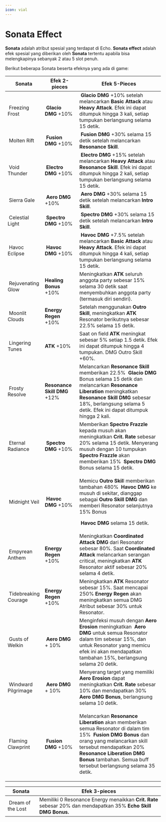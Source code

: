 ```yaml
---
icon: vial
---
```


# Sonata Effect

**Sonata** adalah atribut spesial yang terdapat di Echo. **Sonata effect** adalah efek spesial yang diberikan oleh **Sonata** tertentu apabila bisa melengkapinya sebanyak 2 atau 5 slot penuh.

Berikut beberapa Sonata beserta efeknya yang ada di game:

<table data-full-width="true"><thead><tr><th>Sonata</th><th>Efek 2-pieces</th><th>Efek 5-Pieces</th></tr></thead><tbody><tr><td><img src="https://wuthering.wiki/img/fettericon_1.png" alt="" data-size="line"> Freezing Frost</td><td><img src="https://wuthering.wiki/img/element_1.png" alt="" data-size="line"> <strong>Glacio DMG</strong> +10%</td><td><img src="https://wuthering.wiki/img/element_1.png" alt="" data-size="line"> <strong>Glacio DMG</strong> +10% setelah melancarkan <strong>Basic Attack</strong> atau <strong>Heavy Attack</strong>. Efek ini dapat ditumpuk hingga 3 kali, setiap tumpukan berlangsung selama 15 detik.</td></tr><tr><td><img src="https://wuthering.wiki/img/fettericon_2.png" alt="" data-size="line"> Molten Rift</td><td><img src="https://wuthering.wiki/img/element_2.png" alt="" data-size="line"> <strong>Fusion DMG</strong> +10%</td><td><img src="https://wuthering.wiki/img/element_2.png" alt="" data-size="line"> <strong>Fusion DMG</strong> +30% selama 15 detik setelah melancarkan <strong>Resonance Skill</strong>.</td></tr><tr><td><img src="https://wuthering.wiki/img/fettericon_3.png" alt="" data-size="line"> Void Thunder</td><td><img src="https://wuthering.wiki/img/element_3.png" alt="" data-size="line"> <strong>Electro DMG</strong> +10%</td><td><img src="https://wuthering.wiki/img/element_3.png" alt="" data-size="line"> <strong>Electro DMG</strong> +15% setelah melancarkan <strong>Heavy Attack</strong> atau <strong>Resonance Skill</strong>. Efek ini dapat ditumpuk hingga 2 kali, setiap tumpukan berlangsung selama 15 detik.</td></tr><tr><td><img src="https://wuthering.wiki/img/fettericon_4.png" alt="" data-size="line"> Sierra Gale</td><td><img src="https://wuthering.wiki/img/element_4.png" alt="" data-size="line"> <strong>Aero DMG</strong> +10%</td><td><img src="https://wuthering.wiki/img/element_4.png" alt="" data-size="line"> <strong>Aero DMG</strong> +30% selama 15 detik setelah melancarkan <strong>Intro Skill</strong>.</td></tr><tr><td><img src="https://wuthering.wiki/img/fettericon_5.png" alt="" data-size="line"> Celestial Light</td><td><img src="https://wuthering.wiki/img/element_5.png" alt="" data-size="line"> <strong>Spectro DMG</strong> +10%</td><td><img src="https://wuthering.wiki/img/element_5.png" alt="" data-size="line"> <strong>Spectro DMG</strong> +30% selama 15 detik setelah melancarkan <strong>Intro Skill</strong>.</td></tr><tr><td><img src="https://wuthering.wiki/img/fettericon_6.png" alt="" data-size="line"> Havoc Eclipse</td><td><img src="https://wuthering.wiki/img/element_6.png" alt="" data-size="line"> <strong>Havoc DMG</strong> +10%</td><td><img src="https://wuthering.wiki/img/element_6.png" alt="" data-size="line"> <strong>Havoc DMG</strong> +7.5% setelah melancarkan <strong>Basic Attack</strong> atau <strong>Heavy Attack</strong>. Efek ini dapat ditumpuk hingga 4 kali, setiap tumpukan berlangsung selama 15 detik.</td></tr><tr><td><img src="https://wuthering.wiki/img/fettericon_7.png" alt="" data-size="line"> Rejuvenating Glow</td><td><strong>Healing Bonus</strong> +10%</td><td>Meningkatkan <strong>ATK</strong> seluruh anggota party sebesar 15% selama 30 detik saat menyembuhkan anggota party (termasuk diri sendiri).</td></tr><tr><td><img src="https://wuthering.wiki/img/fettericon_8.png" alt="" data-size="line"> Moonlit Clouds</td><td><strong>Energy Regen</strong> +10%</td><td>Setelah menggunakan <strong>Outro Skill</strong>, meningkatkan <strong>ATK</strong> Resonator berikutnya sebesar 22.5% selama 15 detik.</td></tr><tr><td><img src="https://wuthering.wiki/img/fettericon_9.png" alt="" data-size="line"> Lingering Tunes</td><td><strong>ATK</strong> +10%</td><td>Saat on field <strong>ATK</strong> meningkat sebesar 5% setiap 1.5 detik. Efek ini dapat ditumpuk hingga 4 tumpukan. DMG Outro Skill +60%.</td></tr><tr><td><img src="https://wuthering.wiki/img/fettericon_10.png" alt="" data-size="line"> Frosty Resolve</td><td><strong>Resonance Skill DMG</strong> +12%</td><td>Melancarkan <strong>Resonance Skill</strong> memberikan 22.5% <img src="https://wuthering.wiki/img/element_1.png" alt="" data-size="line"> <strong>Glacio DMG</strong> Bonus selama 15 detik dan melancarkan <strong>Resonance Liberation</strong> meningkatkan <strong>Resonance Skill DMG</strong> sebesar 18%, berlangsung selama 5 detik. Efek ini dapat ditumpuk hingga 2 kali.</td></tr><tr><td><img src="https://wuthering.wiki/img/fettericon_11.png" alt="" data-size="line"> Eternal Radiance</td><td><img src="https://wuthering.wiki/img/element_5.png" alt="" data-size="line"> <strong>Spectro DMG</strong> +10%</td><td>Memberikan <strong>Spectro Frazzle</strong> kepada musuh akan meningkatkan <strong>Crit. Rate</strong> sebesar 20% selama 15 detik. Menyerang musuh dengan 10 tumpukan <strong>Spectro Frazzle</strong> akan memberikan 15% <img src="https://wuthering.wiki/img/element_5.png" alt="" data-size="line"> <strong>Spectro DMG</strong> Bonus selama 15 detik.</td></tr><tr><td><img src="https://wuthering.wiki/img/fettericon_12.png" alt="" data-size="line"> Midnight Veil</td><td><img src="https://wuthering.wiki/img/element_6.png" alt="" data-size="line"> <strong>Havoc DMG</strong> +10%</td><td><p>Memicu <strong>Outro Skil</strong>l memberikan tambahan 480% <img src="https://wuthering.wiki/img/element_6.png" alt="" data-size="line"> <strong>Havoc DMG</strong> ke musuh di sekitar, dianggap sebagai <strong>Outro Skill DMG</strong> dan memberi Resonator selanjutnya 15% Bonus</p><p><img src="https://wuthering.wiki/img/element_6.png" alt="" data-size="line"> <strong>Havoc DMG</strong> selama 15 detik.</p></td></tr><tr><td><img src="https://wuthering.wiki/img/fettericon_13.png" alt="" data-size="line"> Empyrean Anthem</td><td><strong>Energy Regen</strong> +10%</td><td>Meningkatkan <strong>Coordinated Attack DMG</strong> dari Resonator sebesar 80%. Saat <strong>Coordinated Attack</strong> melancarkan serangan critical, meningkatkan <strong>ATK</strong> Resonator aktif sebesar 20% selama 4 detik.</td></tr><tr><td><img src="https://wuthering.wiki/img/fettericon_14.png" alt="" data-size="line"> Tidebreaking Courage</td><td><strong>Energy Regen</strong> +10%</td><td>Meningkatkan <strong>ATK</strong> Resonator sebesar 15%. Saat mencapai 250% <strong>Energy Regen</strong> akan meningkatkan semua DMG Atribut sebesar 30% untuk Resonator.</td></tr><tr><td><img src="https://wuthering.wiki/img/fettericon_16.png" alt="" data-size="line"> Gusts of Welkin</td><td><img src="https://wuthering.wiki/img/element_4.png" alt="" data-size="line"> <strong>Aero DMG</strong> + 10%</td><td>Menginfeksi musuh dengan <strong>Aero Erosion</strong> meningkatkan <img src="https://wuthering.wiki/img/element_4.png" alt="" data-size="line"> <strong>Aero DMG</strong> untuk semua Resonator dalam tim sebesar 15%, dan untuk Resonator yang memicu efek ini akan mendapatkan tambahan 15%, berlangsung selama 20 detik.</td></tr><tr><td><img src="https://wuthering.wiki/img/fettericon_17.png" alt="" data-size="line"> Windward Pilgrimage</td><td><img src="https://wuthering.wiki/img/element_4.png" alt="" data-size="line"> <strong>Aero DMG</strong> + 10%</td><td>Menyerang target yang memiliki <strong>Aero Erosion</strong> dapat meningkatkan <strong>Crit. Rate</strong> sebesar 10% dan mendapatkan 30% <img src="https://wuthering.wiki/img/element_4.png" alt="" data-size="line"> <strong>Aero DMG Bonus</strong>, berlangsung selama 10 detik. </td></tr><tr><td><img src="https://wuthering.wiki/img/fettericon_18.png" alt="" data-size="line"> Flaming Clawprint</td><td><img src="https://wuthering.wiki/img/element_2.png" alt="" data-size="line"> <strong>Fusion DMG</strong> +10%</td><td><p>Melancarkan <strong>Resonance Liberation</strong> akan memberikan semua Resonator di dalam tim 15% <img src="https://wuthering.wiki/img/element_2.png" alt="" data-size="line"> <strong>Fusion DMG Bonus</strong> dan orang yang melancarkan skill tersebut mendapatkan 20% <strong>Resonance Liberation DMG Bonus</strong> tambahan. Semua buff tersebut berlangsung selama 35 detik.</p><p></p></td></tr></tbody></table>

| Sonata                                                                                                                                                                                              | Efek 3-pieces                                                                                                  |
| --------------------------------------------------------------------------------------------------------------------------------------------------------------------------------------------------- | -------------------------------------------------------------------------------------------------------------- |
| <img src="https://static-cloudflare-ww.kuro.wiki/kuro/Client/Content/Aki/UI/UIResources/Common/Image/IconElementAttri/T_IconElementAttriDarkVision.webp" alt="" data-size="line"> Dream of the Lost | Memiliki 0 Resonance Energy menaikkan **Crit. Rate** sebesar 20% dan mendapatkan 35% **Echo Skill DMG Bonus.** |
